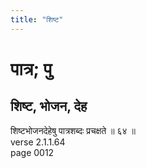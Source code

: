 ```yaml
---
title: "शिष्ट"
---
```


# पात्र; पु
## शिष्ट, भोजन, देह
शिष्टभोजनदेहेषु पात्रशब्दः प्रचक्षते ॥ ६४ ॥<br />verse 2.1.1.64<br />page 0012


